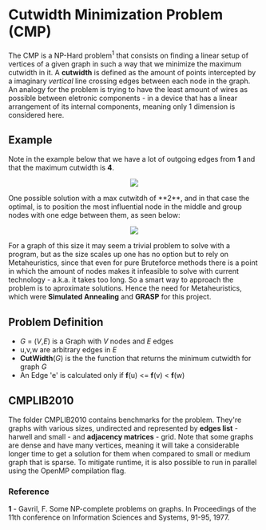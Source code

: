# Cutwidth Minimization Problem (CMP)

The CMP is a NP-Hard problem<sup>1</sup> that consists on finding a linear setup of vertices of a given graph in such a way that we minimize the maximum cutwidth in it. A **cutwidth** is defined as the amount of points intercepted by a imaginary *vertical* line crossing edges between each node in the graph.  An analogy for the problem is trying to have the least amount of wires as possible between eletronic components - in a device that has a linear arrangement of its internal components, meaning only 1 dimension is considered here.

## Example
Note in the example below that we have a lot of outgoing edges from **1** and that the maximum cutwidth is **4**.
<p align="center">
<img src="https://raw.githubusercontent.com/lucas-t-reis/MinimumCutwidth/master/assets/initial-placement.svg">
</p>
One possible solution with a max cutwitdh of **2**, and in that case the optimal, is to position the most influential node in the middle and group nodes with one edge between them, as seen below:
<p align="center">
<img src="https://raw.githubusercontent.com/lucas-t-reis/MinimumCutwidth/master/assets/final-placement.svg">
</p>

For a graph of this size it may seem a trivial problem to solve with a program, but as the size scales up one has no option but to rely on Metaheuristics, since that even for pure Bruteforce methods there is a point in which the amount of nodes makes it infeasible to solve with current technology - a.k.a. it takes too long. So a smart way to approach the problem is to aproximate solutions. Hence the need for Metaheuristics, which were **Simulated Annealing** and **GRASP** for this project.

## Problem Definition
- *G* = (*V*,*E*) is a Graph with *V* nodes and *E* edges
- u,v,w are arbitrary edges in *E*
- **CutWidth**(*G*) is the the function that returns the minimum cutwidth for graph *G*
- An Edge 'e' is calculated only if **f**(u) <= **f**(v) < **f**(w)

## CMPLIB2010
The folder CMPLIB2010 contains benchmarks for the problem. They're  graphs with various sizes, undirected and represented by **edges list** - harwell and small - and **adjacency matrices** - grid. Note that some graphs are dense and have many vertices, meaning it will take a considerable longer time to get a solution for them when compared to small or medium graph that is sparse. To mitigate runtime, it is also possible to run in parallel using the OpenMP compilation flag.

### Reference
**1** - Gavril, F. Some NP-complete problems on graphs. In Proceedings of the 11th conference on Information Sciences and Systems, 91-95, 1977.
